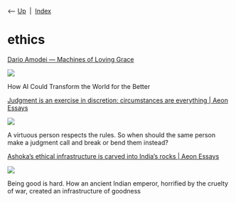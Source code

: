 <div class="nav">

⟵ [Up](index.html)  \|  [Index](index.html)

</div>

# ethics

<div class="cards">

<div class="card">

<div class="card-title">

[Dario Amodei — Machines of Loving
Grace](https://darioamodei.com/machines-of-loving-grace?ref=thediff.co)

</div>

<div class="card-image">

[![](https://darioamodei.com/images/mlg-card.png)](https://darioamodei.com/machines-of-loving-grace?ref=thediff.co)

</div>

How AI Could Transform the World for the Better

</div>

<div class="card">

<div class="card-title">

[Judgment is an exercise in discretion: circumstances are everything \|
Aeon
Essays](https://aeon.co/essays/judgment-is-an-exercise-in-discretion-circumstances-are-everything)

</div>

<div class="card-image">

[![](https://images.aeonmedia.co/images/aa4d6cce-60a6-41b7-a43c-3a7bd86c10e3/essay-v2-rtx6c14e.jpg?width=1200&quality=75&format=auto)](https://aeon.co/essays/judgment-is-an-exercise-in-discretion-circumstances-are-everything)

</div>

A virtuous person respects the rules. So when should the same person
make a judgment call and break or bend them instead?

</div>

<div class="card">

<div class="card-title">

[Ashoka’s ethical infrastructure is carved into India’s rocks \| Aeon
Essays](https://aeon.co/essays/ashokas-ethical-infrastructure-is-carved-into-indias-rocks)

</div>

<div class="card-image">

[![](https://images.aeonmedia.co/images/51c80d29-207b-4467-a05c-371b3b9934e4/essay-v1-lucas-24639205749_c699c3d460_o.jpg?width=1200&quality=75&format=auto)](https://aeon.co/essays/ashokas-ethical-infrastructure-is-carved-into-indias-rocks)

</div>

Being good is hard. How an ancient Indian emperor, horrified by the
cruelty of war, created an infrastructure of goodness

</div>

</div>
